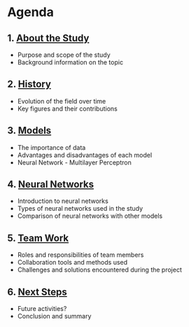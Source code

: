 # Agenda

## 1. [About the Study](1.about_the_study.md)
- Purpose and scope of the study
- Background information on the topic

## 2. [History](1.history.md)
- Evolution of the field over time
- Key figures and their contributions

## 3. [Models](models.md)
- The importance of data
- Advantages and disadvantages of each model
- Neural Network - Multilayer Perceptron

## 4. [Neural Networks](neural_networks.md)
- Introduction to neural networks
- Types of neural networks used in the study
- Comparison of neural networks with other models

## 5. [Team Work](team_work.md)
- Roles and responsibilities of team members
- Collaboration tools and methods used
- Challenges and solutions encountered during the project

## 6. [Next Steps](6.next_steps.md)
- Future activities?
- Conclusion and summary 
